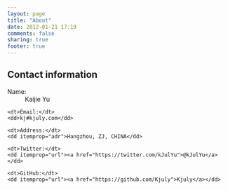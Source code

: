 ```yaml
---
layout: page
title: "About"
date: 2012-01-21 17:19
comments: false
sharing: true
footer: true
---
```


<section class="vcard" itemscope itemtype="http://data-vocabulary.org/Person">
<h1> Contact information </h1>
<dl>
	<dt>Name:</dt>
	<dd itemprop="name">Kaijie Yu</dd>
	
	<dt>Email:</dt>
	<dd>kj#kjuly.com</dd>

	<dt>Address:</dt>
	<dd itemprop="adr">Hangzhou, ZJ, CHINA</dd>
	
	<dt>Twitter:</dt>
	<dd itemprop="url"><a href="https://twitter.com/kJulYu">@kJulYu</a></dd>
	
	<dt>GitHub:</dt>
	<dd itemprop="url"><a href="https://github.com/Kjuly">Kjuly</a></dd>
</dl>
</section>
